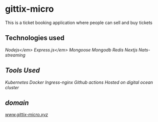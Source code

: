 # gittix-micro

This is a ticket booking application where people can sell and buy tickets

## Technologies used

<em>Nodejs\</em>
<em>Express.js\</em>
<em>Mongoose</em>
<em>Mongodb</em>
<em>Redis</em>
<em>Nextjs</em>
<em>Nats-streaming</em>

## Tools Used

<em>Kubernetes</em>
<em>Docker</em>
<em>Ingress-nginx</em>
<em>Github actions</em>
<em>Hosted on digital ocean cluster</em>

## domain

www.gittix-micro.xyz
